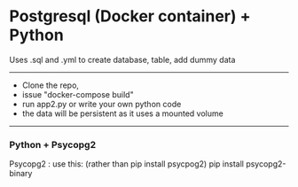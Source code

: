 # Postgresql (Docker container) + Python

Uses .sql and .yml to create database, table, add dummy data

---

- Clone the repo, 
- issue "docker-compose build" 
- run app2.py or write your own python code
-  the data will be persistent as it uses a mounted volume

---

### Python + Psycopg2

  Psycopg2 : use this: (rather than pip install psycpog2)
  pip install psycopg2-binary
